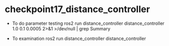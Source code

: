 # checkpoint17_distance_controller

- To do parameter testing
ros2 run distance_controller distance_controller 1.0 0.1 0.0005  2>&1 >/dev/null | grep Summary

- To examination 
ros2 run distance_controller distance_controller
